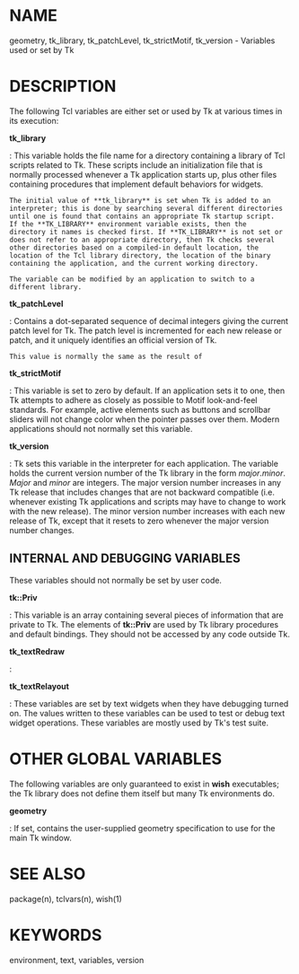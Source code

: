 # NAME

geometry, tk_library, tk_patchLevel, tk_strictMotif, tk_version -
Variables used or set by Tk

# DESCRIPTION

The following Tcl variables are either set or used by Tk at various
times in its execution:

**tk_library**

:   This variable holds the file name for a directory containing a
    library of Tcl scripts related to Tk. These scripts include an
    initialization file that is normally processed whenever a Tk
    application starts up, plus other files containing procedures that
    implement default behaviors for widgets.

    The initial value of **tk_library** is set when Tk is added to an
    interpreter; this is done by searching several different directories
    until one is found that contains an appropriate Tk startup script.
    If the **TK_LIBRARY** environment variable exists, then the
    directory it names is checked first. If **TK_LIBRARY** is not set or
    does not refer to an appropriate directory, then Tk checks several
    other directories based on a compiled-in default location, the
    location of the Tcl library directory, the location of the binary
    containing the application, and the current working directory.

    The variable can be modified by an application to switch to a
    different library.

**tk_patchLevel**

:   Contains a dot-separated sequence of decimal integers giving the
    current patch level for Tk. The patch level is incremented for each
    new release or patch, and it uniquely identifies an official version
    of Tk.

    This value is normally the same as the result of

**tk_strictMotif**

:   This variable is set to zero by default. If an application sets it
    to one, then Tk attempts to adhere as closely as possible to Motif
    look-and-feel standards. For example, active elements such as
    buttons and scrollbar sliders will not change color when the pointer
    passes over them. Modern applications should not normally set this
    variable.

**tk_version**

:   Tk sets this variable in the interpreter for each application. The
    variable holds the current version number of the Tk library in the
    form *major*.*minor*. *Major* and *minor* are integers. The major
    version number increases in any Tk release that includes changes
    that are not backward compatible (i.e. whenever existing Tk
    applications and scripts may have to change to work with the new
    release). The minor version number increases with each new release
    of Tk, except that it resets to zero whenever the major version
    number changes.

## INTERNAL AND DEBUGGING VARIABLES

These variables should not normally be set by user code.

**tk::Priv**

:   This variable is an array containing several pieces of information
    that are private to Tk. The elements of **tk::Priv** are used by Tk
    library procedures and default bindings. They should not be accessed
    by any code outside Tk.

**tk_textRedraw**

:   

**tk_textRelayout**

:   These variables are set by text widgets when they have debugging
    turned on. The values written to these variables can be used to test
    or debug text widget operations. These variables are mostly used by
    Tk\'s test suite.

# OTHER GLOBAL VARIABLES

The following variables are only guaranteed to exist in **wish**
executables; the Tk library does not define them itself but many Tk
environments do.

**geometry**

:   If set, contains the user-supplied geometry specification to use for
    the main Tk window.

# SEE ALSO

package(n), tclvars(n), wish(1)

# KEYWORDS

environment, text, variables, version

<!---
Copyright (c) 1990-1994 The Regents of the University of California
Copyright (c) 1994-1996 Sun Microsystems, Inc
-->

